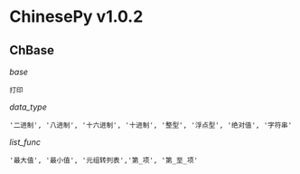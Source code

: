 # ChinesePy v1.0.2

## ChBase

_base_

```
打印
```

_data_type_
```
'二进制', '八进制', '十六进制', '十进制', '整型', '浮点型', '绝对值', '字符串'
```

_list_func_
```
'最大值', '最小值', '元组转列表','第_项', '第_至_项'
```
